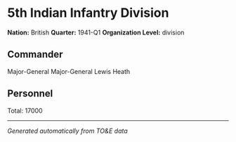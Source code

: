 # 5th Indian Infantry Division

**Nation:** British
**Quarter:** 1941-Q1
**Organization Level:** division

## Commander

Major-General Major-General Lewis Heath

## Personnel

Total: 17000

---
*Generated automatically from TO&E data*
